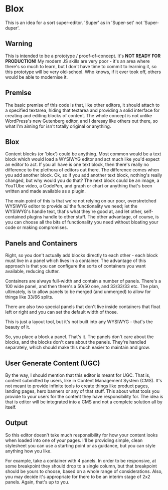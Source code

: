 Blox
====

This is an idea for a sort super-editor. 'Super' as in 'Super-set' not 'Super-duper'.

Warning
-------

This is intended to be a prototype / proof-of-concept. It's **NOT READY FOR PRODUCTION!**
My modern JS skills are very poor - it's an area where there's so much to learn, but I don't have time to commit to learning it, so this prototype will be very old-school. Who knows, if it ever took off, others would be able to modernise it.

Premise
-------

The basic premise of this code is that, like other editors, it should attach to a specified textarea, hiding that textarea and providing a solid interface for creating and editing blocks of content. The whole concept is not unlike WordPress's new Gutenberg editor, and I daresay like others out there, so what I'm aiming for isn't totally original or anything.

Blox
----

Content blocks (or 'blox') could be anything. Most common would be a text block which would load a WYSIWYG editor and act much like you'd expect an editor to act. If you all have is one text block, then there's really no difference to the plethora of editors out there. The difference comes when you add another block. Ok, so if you add another text block, nothing's really changed, but why would you do that?
The next block could be an image, a YouTUbe video, a CodePen, and graph or chart or anything that's been written and made available as a plugin.

The main point of this is that we're not relying on our poor, overstretched WYSIWYG editor to provide _all_ the functionality we need; let the WYSIWYG's handle text, that's what they're good at, and let other, self-contained plugins handle to other stuff.
The other advantage, of course, is you can choose all the bits of functionality you need without bloating your code or making compromises.

Panels and Containers
---------------------

Right, so you don't actually add blocks directly to each other - each block must live in a panel which lives in a container.
The advantage of this approach is that you can configure the sorts of containers you want available, reducing clutter.

Containers are always full-width and contain a number of panels. There's a 100 wide panel, and then there's a 50/50 one, and 33/33/33 etc. The plan, ultimately, is to allow panels to be merged (and unmerged) to allow for things like 33/66 splits.

There are also two special panels that don't live inside containers that float left or right and you can set the default width of those.

This is just a layout tool, but it's not built into any WYSIWYG - that's the beauty of it.

So, you place a block a panel. That's it. The panels don't care about the blocks, and the blocks don't care about the panels. They're handled separately, which should make this much easier to maintain and grow.

User Generate Content (UGC)
---------------------------

By the way, I should mention that this editor is meant for UGC. That is, content submitted by users, like in Content Management System (CMS). It's not meant to provide infinite tools to create things like product pages, landing pages, hero banners or any of that stuff. This about what tools you provide to your users for the content they have responsibility for.
The idea is that is editor will be integrated into a CMS and not a complete solution all by itself.

Output
------

So this editor doesn't take much responsibility for how your content looks when loaded into one of your pages. I'll be providing simple, clean stylesheet you can use a starting point or as guidance, but you can style anything how you like.

For example, take a container with 4 panels. In order to be responsive, at some breakpoint they should drop to a single column, but that breakpoint should be yours to choose, based on a whole range of considerations.
Also, you may decide it's appropriate for there to be an interim stage of 2x2 panels. Again, that's up to you.
